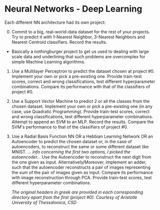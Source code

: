 # Neural Networks - Deep Learning

Each different NN architecture had its own project:

0. Commit to a big, real-world-data dataset for the rest of your projects.
   Try to predict it with 1-Nearest Neighbor, 3-Nearest Neighbors and Nearest Centroid classifiers. Record the results.
  - Basically a nothingburger project to get us used to dealing with large scale data and underlining that such problems are overcomplex for simple Machine Learning algorithms.

1. Use a Multilayer Perceptron to predict the dataset chosen at project #0. 
   Implement your own or pick a pre-existing one. Provide train-test scores, correct and wrong classifications, test different
   hyperparameter combinations. Compare its performance with that of the classifiers of project #0.
   
2. Use a Support Vector Machine to predict 2 or all the classes from the chosen dataset.
   Implement your own or pick a pre-existing one (in any case, use Quadratic Programming). Provide train-test scores, correct
   and wrong classifications, test different hyperparameter combinations. Attempt to append an SVM to an MLP. Record the results.
   Compare the SVM's performance to that of the classifiers of project #0.

3. Use a Radial Basis Function NN OR a Hebbian Learning Network OR an Autoencoder to predict
   the chosen dataset or, in the case of autoencoders, to reconstruct the same or some different dataset like MNIST.
   *... info concerning the first two options, I picked the autoencoder...*
   Use the Autoencoder to reconstruct the next digit from the one given as input. Alternatively/Moreover, implement
   an adder, such that the autoencoder reconstructs a pair of images representing the sum of the pair of images given
   as input. Compare its performance with image reconstruction through PCA. Provide train-test scores, test different
   hyperparameter combinations.

   *The original headers in greek are provided in each corresponding directory apart from the first (project #0). Courtesy of Aristotle University of Thessalonica, CSD*
   
